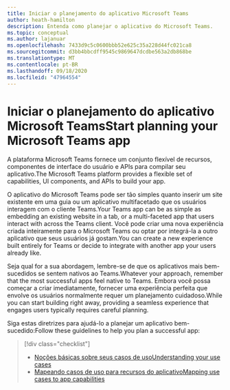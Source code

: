 ```yaml
---
title: Iniciar o planejamento do aplicativo Microsoft Teams
author: heath-hamilton
description: Entenda como planejar o aplicativo do Microsoft Teams.
ms.topic: conceptual
ms.author: lajanuar
ms.openlocfilehash: 7433d9c5c0600bbb52e625c35a228d44fc021ca8
ms.sourcegitcommit: d3bb4bbcdff9545c9869647dcdbe563a2db868be
ms.translationtype: MT
ms.contentlocale: pt-BR
ms.lasthandoff: 09/18/2020
ms.locfileid: "47964554"
---
```

# <a name="start-planning-your-microsoft-teams-app"></a><span data-ttu-id="8a823-103">Iniciar o planejamento do aplicativo Microsoft Teams</span><span class="sxs-lookup"><span data-stu-id="8a823-103">Start planning your Microsoft Teams app</span></span>

<span data-ttu-id="8a823-104">A plataforma Microsoft Teams fornece um conjunto flexível de recursos, componentes de interface do usuário e APIs para compilar seu aplicativo.</span><span class="sxs-lookup"><span data-stu-id="8a823-104">The Microsoft Teams platform provides a flexible set of capabilities, UI components, and APIs to build your app.</span></span>

<span data-ttu-id="8a823-105">O aplicativo do Microsoft Teams pode ser tão simples quanto inserir um site existente em uma guia ou um aplicativo multifacetado que os usuários interagem com o cliente Teams.</span><span class="sxs-lookup"><span data-stu-id="8a823-105">Your Teams app can be as simple as embedding an existing website in a tab, or a multi-faceted app that users interact with across the Teams client.</span></span> <span data-ttu-id="8a823-106">Você pode criar uma nova experiência criada inteiramente para o Microsoft Teams ou optar por integrá-la a outro aplicativo que seus usuários já gostam.</span><span class="sxs-lookup"><span data-stu-id="8a823-106">You can create a new experience built entirely for Teams or decide to integrate with another app your users already like.</span></span>

<span data-ttu-id="8a823-107">Seja qual for a sua abordagem, lembre-se de que os aplicativos mais bem-sucedidos se sentem nativos ao Teams.</span><span class="sxs-lookup"><span data-stu-id="8a823-107">Whatever your approach, remember that the most successful apps feel native to Teams.</span></span> <span data-ttu-id="8a823-108">Embora você possa começar a criar imediatamente, fornecer uma experiência perfeita que envolve os usuários normalmente requer um planejamento cuidadoso.</span><span class="sxs-lookup"><span data-stu-id="8a823-108">While you can start building right away, providing a seamless experience that engages users typically requires careful planning.</span></span>

<span data-ttu-id="8a823-109">Siga estas diretrizes para ajudá-lo a planejar um aplicativo bem-sucedido:</span><span class="sxs-lookup"><span data-stu-id="8a823-109">Follow these guidelines to help you plan a successful app:</span></span>

> [!div class="checklist"]
>
> * [<span data-ttu-id="8a823-110">Noções básicas sobre seus casos de uso</span><span class="sxs-lookup"><span data-stu-id="8a823-110">Understanding your use cases</span></span>](../../concepts/design/understand-use-cases.md)
> * [<span data-ttu-id="8a823-111">Mapeando casos de uso para recursos do aplicativo</span><span class="sxs-lookup"><span data-stu-id="8a823-111">Mapping use cases to app capabilities</span></span>](../../concepts/design/map-use-cases.md)
